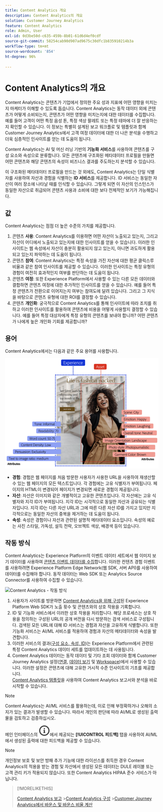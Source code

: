 ```yaml
---
title: Content Analytics 개요
description: Content Analytics의 개요
solution: Customer Journey Analytics
feature: Content Analytics
role: Admin, User
exl-id: 0d3be50d-c635-459b-8b01-61d6d4ef0cdf
source-git-commit: 58254cab90d907ad9675c30dfc1b835910214b3a
workflow-type: tm+mt
source-wordcount: '854'
ht-degree: 96%

---
```


# Content Analytics의 개요

Content Analytics는 콘텐츠가 기업에서 정의한 주요 성과 지표에 어떤 영향을 미치는지 마케터가 이해할 수 있도록 돕습니다. Content Analytics는 동작 데이터 외에 콘텐츠가 어떻게 소비되는지, 콘텐츠가 어떤 영향을 미치는지에 대한 데이터를 수집합니다. 예를 들어 고객이 어떤 특정 음성 톤, 특정 색상 팔레트 또는 특정 테마에 더 잘 반응하는지 확인할 수 있습니다. 이 정보는 특별히 설계된 보고 워크플로 및 템플릿과 함께 Customer Journey Analytics에서 고객 여정 데이터에 대한 더 나은 분석을 수행하고 더욱 심층적인 인사이트를 얻는 데 도움이 됩니다.

Content Analytics는 AI 및 머신 러닝 기반의 **기능화 서비스**&#x200B;를 사용하여 콘텐츠를 구성 요소와 속성으로 분류합니다. 모든 콘텐츠에 구조화된 메타데이터 프로필을 만들면 어떤 콘텐츠와 해당 콘텐츠의 속성이 비즈니스 결과를 주도하는지 분석할 수 있습니다.

이 구조화된 메타데이터 프로필을 만드는 것 외에도, Content Analytics는 단일 식별자를 사용하여 자산과 경험을 식별하는 **ID 서비스**&#x200B;를 제공합니다. ID 서비스는 동일한 자산이 여러 장소에 나타날 때를 인식할 수 있습니다. 그렇게 되면 이 자산의 인스턴스가 동일한 자산으로 취급되어 콘텐츠 사용과 소비에 대한 보다 전체적인 보기가 가능해집니다.

## 값

Content Analytics는 점점 더 높은 수준의 가치를 제공합니다.

1. 콘텐츠 **사용**: Content Analytics를 이용하면 어떤 자산이 노출되고 있는지, 그리고 자산이 어디에서 노출되고 있는지에 대한 인사이트를 얻을 수 있습니다. 이러한 인사이트는 웹 속성에서 자산이 충분히 활용되지 않고 있는지, 아니면 과도하게 활용되고 있는지 파악하는 데 도움이 됩니다.
1. 콘텐츠 **참여**: Content Analytics는 특정 속성을 가진 자산에 대한 평균 클릭스루 비율과 같은 참여 인사이트를 제공할 수 있습니다. 이러한 인사이트는 특정 유형의 경험이 여전히 효과적인지 여부를 판단하는 데 도움이 됩니다.
1. 콘텐츠 **여정**: 또한 Experience Platform에서 사용할 수 있는 다른 모든 데이터와 결합하면 콘텐츠 여정에 대한 추가적인 인사이트를 얻을 수 있습니다. 예를 들어 특정 콘텐츠가 전환으로 이어지는지 여부는 참여도에 달려 있습니다. 그리고 그 지식을 바탕으로 콘텐츠 유형에 대한 ROI를 결정할 수 있습니다.
1. 콘텐츠 **개인화**: 궁극적으로 Content Analytics를 통해 인사이트에 따라 조치를 취하고 이러한 인사이트를 활용하여 콘텐츠에 비용을 어떻게 사용할지 결정할 수 있습니다. 예를 들어 특정 대상자에게 특정 유형의 콘텐츠를 보내야 합니까? 어떤 콘텐츠가 나에게 높은 개인화 기회를 제공합니까?

## 용어

Content Analytics에서는 다음과 같은 주요 용어를 사용합니다.

![자산 및 경험](/help/content-analytics/assets/content-analytics-experience-asset.png)

* **경험**: 경험은 웹 페이지를 처음 방문한 사용자가 사용한 URL을 사용하여 재생산할 수 있는 웹 페이지의 모든 텍스트입니다. 각 경험에는 고유 식별자가 부여됩니다. 페이지의 HTML이 변경되어 페이지가 변경되면 새로운 경험이 제공됩니다.
* **자산**: 자산은 이미지와 같은 개별적이고 고유한 콘텐츠입니다. 각 자산에는 고유 식별자와 지각 ID가 부여됩니다. 지각 ID는 시각적으로 동일한 자산과 공유되는 식별자입니다. 지각 ID는 다른 자산 URL과 그에 따른 다른 자산 ID를 가지고 있지만 지각적으로는 동일한 자산의 중복을 제거하는 데 도움이 됩니다.
* **속성**: 속성은 경험이나 자산과 관련된 설명적 메타데이터 요소입니다. 속성의 예로는 사진 스타일, 가독성, 설득 전략, 오브젝트 색상, 배경색 등이 있습니다.

## 작동 방식

Content Analytics는 Experience Platform의 이벤트 데이터 세트에서 웹 이미지 보기 데이터를 사용하여 [콘텐츠 이벤트 데이터를 수집](config/datacollection.md)합니다. 이러한 컨텐츠 경험 이벤트를 사용하려면 Experience Platform Edge Network(웹 SDK, 서버 API)를 사용하여 데이터를 수집해야 합니다. 동작 데이터는 Web SDK 또는 Analytics Source Connector를 사용하여 수집할 수 있습니다.

![Content Analytics - 작동 방식](assets/aca-overview.gif)

1. 사용자가 사이트를 방문하면 [Content Analytics을 위해 구성](config/configuration.md)된 Experience Platform Web SDK가 노출 횟수 및 콘텐츠와의 상호 작용을 기록합니다.
1. ID 및 기능화 서비스에서 이러한 상호 작용을 처리합니다. 해당 프로세스는 상호 작용을 정의하는 구성된 URL의 공개 버전을 다시 방문하는 검색 서비스로 구성됩니다. 검색된 모든 URL에 대해 ID 서비스는 경험과 자산을 고유하게 식별합니다. 또한 기능화 서비스는 AI/ML 서비스를 적용하여 경험과 자산의 메타데이터와 속성을 발견합니다.
1. 이러한 서비스의 결과([구성 요소, 속성, ID](/help/content-analytics/report/components.md))는 Experience Platform에서 관련된 특정 Content Analytics 데이터 세트를 업데이트하는 데 사용됩니다.
1. Content Analytics 데이터는 동작 데이터 및 기타 조회 데이터와 함께 Customer Journey Analytics 설정([연결](/help/connections/overview.md), [데이터 보기](/help/data-views/data-views.md) 및 [Workspace](/help/analysis-workspace/home.md))에서 사용할 수 있습니다. 이러한 설정은 콘텐츠에 대해 고유한 거시적 수준 인사이트의 기초를 제공합니다. <br/>[Content Analytics 템플릿](/help/content-analytics/report/report.md#template)을 사용하여 Content Analytics 보고서와 분석을 바로 시작할 수 있습니다.


>[!NOTE]
>
>Content Analytics는 AI/ML 서비스를 활용하는데, 이로 인해 부정확하거나 오해의 소지가 있는 결과가 발생할 수 있습니다. 따라서 개인의 판단에 따라 AI/ML로 생성된 출력물을 검토하고 검증하십시오.
>
>메인 인터페이스의 ![InfoOutline](/help/assets/icons/InfoOutline.svg)에서 제공되는 **[!UICONTROL 피드백]** 탭을 사용하여 AI/ML에서 생성된 출력에 대한 피드백을 제공할 수 있습니다.
>

>[!NOTE]
>
>개인정보 보호 및 보안 방패 추가 기능에 대한 라이선스를 취득한 경우 Content Analytics의 적용을 받는 경험 및 자산에서 생성된 모든 데이터는 DULE 레이블 또는 고객 관리 키가 적용되지 않습니다. 또한 Content Analytics HIPAA 준수 서비스가 아닙니다.
>


>[!MORELIKETHIS]
>
>[Content Analytics 보고](report/report.md)
>&#x200B;>[Content Analytics 구성](config/configuration.md)
>&#x200B;>[Customer Journey Analytics에서 바운스 및 바운스 비율 계산](https://experienceleaguecommunities.adobe.com/t5/adobe-analytics-blogs/calculating-bounces-amp-bounce-rate-in-adobe-customer-journey/ba-p/706446?profile.language=ko#M454)
>

